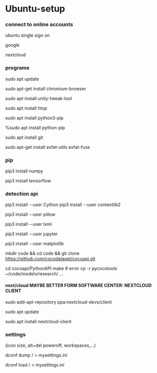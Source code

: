 # Ubuntu-setup
### connect to online accounts
ubuntu single sign on

google

nextcloud

### programs
sudo apt update

sudo apt-get install chromium-browser

sudo apt install unity-tweak-tool

sudo apt install htop

sudo apt install python3-pip

%sudo apt install python-pip

sudo apt install git

sudo apt-get install exfat-utils exfat-fuse 




### pip
pip3 install numpy

pip3 install tensorflow


### detection api
pip3 install --user Cython
pip3 install --user contextlib2

pip3 install --user pillow

pip3 install --user lxml

pip3 install --user jupyter

pip3 install --user matplotlib

mkdir code && cd code && git clone https://github.com/cocodataset/cocoapi.git

cd cocoapi/PythonAPI
make # error
cp -r pycocotools ~/code/models/research/
...

#### next/cloud MAYBE BETTER FORM SOFTWARE CENTER: NEXTCLOUD CLIENT
sudo add-apt-repository ppa:nextcloud-devs/client

sudo apt update

sudo apt install nextcloud-client




### settings
(icon size, alt+del poweroff, workspaces,...)

dconf dump / > mysettings.ini

dconf load / < mysettings.ini
